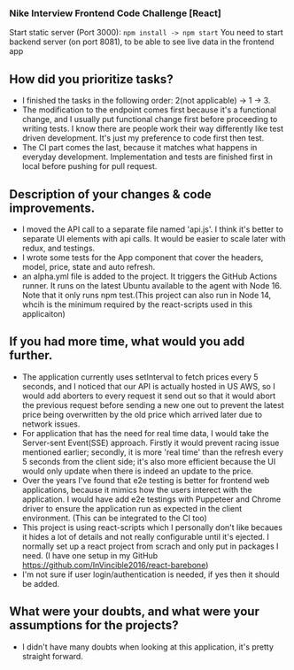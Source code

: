 ### Nike Interview Frontend Code Challenge [React]


Start static server (Port 3000): `npm install -> npm start`
You need to start backend server (on port 8081), to be able to see live data in the frontend app

## How did you prioritize tasks?
- I finished the tasks in the following order: 2(not applicable) -> 1 -> 3.
- The modification to the endpoint comes first because it's a functional change, and I usually put functional change first before proceeding to writing tests. I know there are people work their way differently like test driven development. It's just my preference to code first then test.
- The CI part comes the last, because it matches what happens in everyday development. Implementation and tests are finished first in local before pushing for pull request.

## Description of your changes & code improvements.
- I moved the API call to a separate file named 'api.js'. I think it's better to separate UI elements with api calls. It would be easier to scale later with redux, and testings.
- I wrote some tests for the App component that cover the headers, model, price, state and auto refresh.
- an alpha.yml file is added to the project. It triggers the GitHub Actions runner. It runs on the latest Ubuntu available to the agent with Node 16. Note that it only runs npm test.(This project can also run in Node 14, whcih is the minimum required by the react-scripts used in this applicaiton)
## If you had more time, what would you add further.
- The application currently uses setInterval to fetch prices every 5 seconds, and I noticed that our API is actually hosted in US AWS, so I would add aborters to every request it send out so that it would abort the previous request before sending a new one out to prevent the latest price being overwritten by the old price which arrived later due to network issues.
- For application that has the need for real time data, I would take the Server-sent Event(SSE) approach. Firstly it would prevent racing issue mentioned earlier; secondly, it is more 'real time' than the refresh every 5 seconds from the client side; it's also more efficient because the UI would only update when there is indeed an update to the price.
- Over the years I've found that e2e testing is better for frontend web applications, because it mimics how the users interect with the application. I would have add e2e testings with Puppeteer and Chrome driver to ensure the application run as expected in the client environment. (This can be integrated to the CI too)
- This project is using react-scripts which I personally don't like becaues it hides a lot of details and not really configurable until it's ejected. I normally set up a react project from scrach and only put in packages I need. (I have one  setup in my GitHub https://github.com/InVincible2016/react-barebone)
- I'm not sure if user login/authentication is needed, if yes then it should be added. 
## What were your doubts, and what were your assumptions for the projects?
- I didn't have many doubts when looking at this application, it's pretty straight forward.